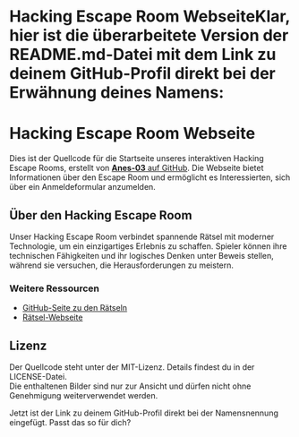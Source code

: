 # Hacking Escape Room WebseiteKlar, hier ist die überarbeitete Version der README.md-Datei mit dem Link zu deinem GitHub-Profil direkt bei der Erwähnung deines Namens:

# Hacking Escape Room Webseite  

Dies ist der Quellcode für die Startseite unseres interaktiven Hacking Escape Rooms, erstellt von [**Anes-03** auf GitHub](https://github.com/Anes-03). Die Webseite bietet Informationen über den Escape Room und ermöglicht es Interessierten, sich über ein Anmeldeformular anzumelden.  

## Über den Hacking Escape Room  

Unser Hacking Escape Room verbindet spannende Rätsel mit moderner Technologie, um ein einzigartiges Erlebnis zu schaffen. Spieler können ihre technischen Fähigkeiten und ihr logisches Denken unter Beweis stellen, während sie versuchen, die Herausforderungen zu meistern.  

### Weitere Ressourcen  

- [GitHub-Seite zu den Rätseln](https://github.com/HackingEscapeRoom/Hacking-Escape-Room-Riddle)  
- [Rätsel-Webseite](https://riddle.hackingescaperoom.tech)  

## Lizenz  

Der Quellcode steht unter der MIT-Lizenz. Details findest du in der LICENSE-Datei.  
Die enthaltenen Bilder sind nur zur Ansicht und dürfen nicht ohne Genehmigung weiterverwendet werden.  

Jetzt ist der Link zu deinem GitHub-Profil direkt bei der Namensnennung eingefügt. Passt das so für dich?
